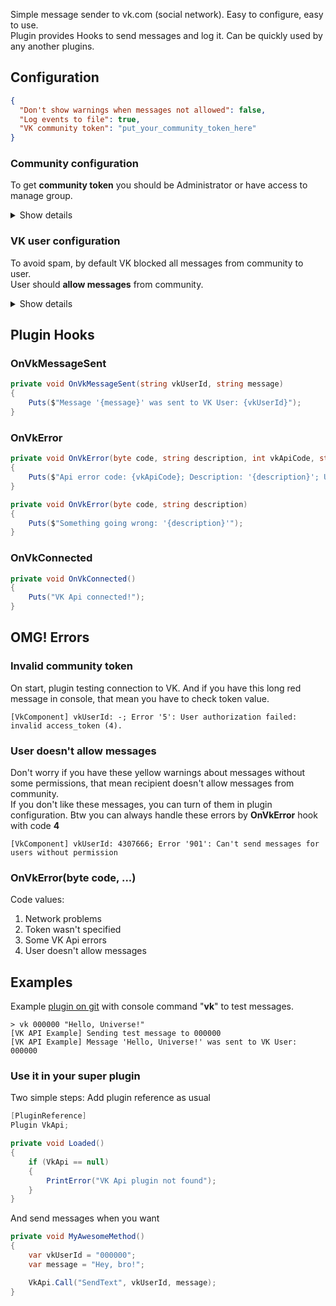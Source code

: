 Simple message sender to vk.com (social network). Easy to configure, easy to use.  
Plugin provides Hooks to send messages and log it. Can be quickly used by any another plugins.

## Configuration
```json
{
  "Don't show warnings when messages not allowed": false,
  "Log events to file": true,
  "VK community token": "put_your_community_token_here"
}
```
### Community configuration
To get **community token** you should be Administrator or have access to manage group.
<details><summary>Show details</summary><p>

Open community page and click **Manage** menu item  
![](https://i.imgur.com/hjRmPSM.png)  

Then choose **API usage** and click **Create token** button  
![](https://i.imgur.com/NmEcuWu.png)  

In the dialog **allow access to community messages** and click **Create**. Go through instructions and copy generated token.  
![](https://i.imgur.com/0jhosde.png)
</p></details>

### VK user configuration
To avoid spam, by default VK blocked all messages from community to user.  
User should **allow messages** from community.
<details><summary>Show details</summary><p>

To allow messages, user need to open your community page and click **Allow messages**  
![](https://i.imgur.com/5zQY2BW.png)
</p></details>

## Plugin Hooks
### OnVkMessageSent
```c#
private void OnVkMessageSent(string vkUserId, string message)
{
    Puts($"Message '{message}' was sent to VK User: {vkUserId}");
}
```

### OnVkError
```c#
private void OnVkError(byte code, string description, int vkApiCode, string vkUserId)
{
    Puts($"Api error code: {vkApiCode}; Description: '{description}'; User: {vkUserId}");
}

private void OnVkError(byte code, string description)
{
    Puts($"Something going wrong: '{description}'");
}
```

### OnVkConnected
```c#
private void OnVkConnected()
{
    Puts("VK Api connected!");
}
```
## OMG! Errors
### Invalid community token
On start, plugin testing connection to VK. And if you have this long red message in console, that mean you have to check token value.
```
[VkComponent] vkUserId: -; Error '5': User authorization failed: invalid access_token (4).
```

### User doesn't allow messages
Don't worry if you have these yellow warnings about messages without some permissions, that mean recipient doesn't allow messages from community.  
If you don't like these messages, you can turn of them in plugin configuration. Btw you can always handle these errors by **OnVkError** hook with code **4**
```
[VkComponent] vkUserId: 4307666; Error '901': Can't send messages for users without permission
```

### OnVkError(byte code, ...)
Code values: 
1. Network problems
2. Token wasn't specified
3. Some VK Api errors
4. User doesn't allow messages

## Examples
Example [plugin on git](https://github.com/rust-plugins/VkApi/blob/master/Examples/VkApiExample.cs) with console command "**vk**" to test messages.
```
> vk 000000 "Hello, Universe!"
[VK API Example] Sending test message to 000000
[VK API Example] Message 'Hello, Universe!' was sent to VK User: 000000
```

### Use it in your super plugin
Two simple steps:  Add plugin reference as usual
```c#
[PluginReference]
Plugin VkApi;

private void Loaded()
{
    if (VkApi == null)
    {
        PrintError("VK Api plugin not found");
    }
}
```

And send messages when you want
```c#
private void MyAwesomeMethod()
{
    var vkUserId = "000000";
    var message = "Hey, bro!";

    VkApi.Call("SendText", vkUserId, message);
}
```
